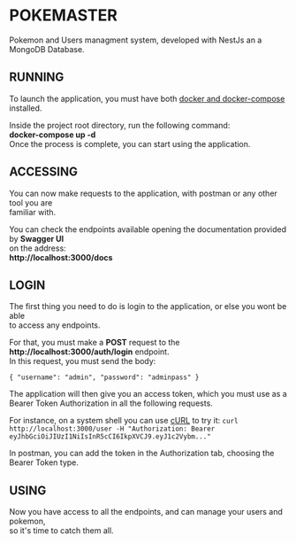 # POKEMASTER  
Pokemon and Users managment system, developed with NestJs an a MongoDB Database. 

## RUNNING
To launch the application, you must have both [docker and docker-compose](https://www.docker.com/) installed.

Inside the project root directory, run the following command:  
**docker-compose up -d**  
Once the process is complete, you can start using the application.  

## ACCESSING
You can now make requests to the application, with postman or any other tool you are  
familiar with.

You can check the endpoints available opening the documentation provided by **Swagger UI**   
on the address:  
**http://localhost:3000/docs**

## LOGIN
The first thing you need to do is login to the application, or else you wont be able  
to access any endpoints.

For that, you must make a **POST** request to the **http://localhost:3000/auth/login** endpoint.  
In this request, you must send the body:  

`{
  "username": "admin",
  "password": "adminpass"
}`  

The application will then give you an access token, which you must use as a  
Bearer Token Authorization in all the following requests.

For instance, on a system shell you can use [cURL](https://curl.se/) to try it:
`curl http://localhost:3000/user -H "Authorization: Bearer eyJhbGciOiJIUzI1NiIsInR5cCI6IkpXVCJ9.eyJ1c2Vybm..."`

In postman, you can add the token in the Authorization tab, choosing the Bearer Token type.

## USING
Now you have access to all the endpoints, and can manage your users and pokemon,  
so it's time to catch them all.